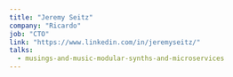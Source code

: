 ```yaml
---
title: "Jeremy Seitz"
company: "Ricardo"
job: "CTO"
link: "https://www.linkedin.com/in/jeremyseitz/"
talks:
  - musings-and-music-modular-synths-and-microservices
---
```

